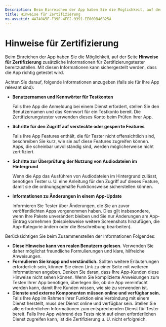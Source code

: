```yaml
---
Description: Beim Einreichen der App haben Sie die Möglichkeit, auf der Seite Hinweise für Zertifizierung zusätzliche Informationen für Zertifizierungstester bereitzustellen. Mit diesen Informationen kann sichergestellt werden, dass die App richtig getestet wird.
title: Hinweise für Zertifizierung
ms.assetid: 4A740A5F-F39F-4FE2-9391-EE00DB46B25A
---
```


# Hinweise für Zertifizierung


Beim Einreichen der App haben Sie die Möglichkeit, auf der Seite **Hinweise für Zertifizierung** zusätzliche Informationen für Zertifizierungstester bereitzustellen. Mit diesen Informationen kann sichergestellt werden, dass die App richtig getestet wird.

Achten Sie darauf, folgende Informationen anzugeben (falls sie für Ihre App relevant sind):

-   **Benutzernamen und Kennwörter für Testkonten**

    Falls Ihre App die Anmeldung bei einem Dienst erfordert, stellen Sie den Benutzernamen und das Kennwort für ein Testkonto bereit. Die Zertifizierungstester verwenden dieses Konto beim Prüfen Ihrer App.

-   **Schritte für den Zugriff auf versteckte oder gesperrte Features**

    Falls Ihre App Features enthält, die für Tester nicht offensichtlich sind, beschreiben Sie kurz, wie sie auf diese Features zugreifen können. Apps, die scheinbar unvollständig sind, werden möglicherweise nicht zertifiziert.

-   **Schritte zur Überprüfung der Nutzung von Audiodateien im Hintergrund**

    Wenn die App das Ausführen von Audiodateien im Hintergrund zulässt, benötigen Tester u. U. eine Anleitung für den Zugriff auf dieses Feature, damit sie die ordnungsgemäße Funktionsweise sicherstellen können.

-   **Informationen zu Änderungen in einem App-Update**

    Informieren Sie Tester über Änderungen, die Sie an zuvor veröffentlichten Apps vorgenommen haben. Dies gilt insbesondere, wenn Ihre Pakete unverändert bleiben und Sie nur Änderungen am App-Eintrag vornehmen (beispielsweise weitere Screenshots hinzufügen, die App-Kategorie ändern oder die Beschreibung bearbeiten).

Berücksichtigen Sie beim Zusammenstellen der Informationen Folgendes:

-   **Diese Hinweise kann von realen Benutzern gelesen.** Verwenden Sie daher möglichst freundliche Formulierungen und klare, hilfreiche Anweisungen.
-   **Formulieren Sie knapp und verständlich.** Sollten weitere Erläuterungen erforderlich sein, können Sie einen Link zu einer Seite mit weiteren Informationen angeben. Denken Sie daran, dass Ihre App-Kunden diese Hinweise nicht sehen können. Wenn Sie komplizierte Anweisungen zum Testen Ihrer App benötigen, überlegen Sie, ob die App vereinfacht werden kann, damit Ihre Kunden wissen, wie sie zu verwenden ist.
-   **Dienste und externe Komponenten müssen online und verfügbar sein.** Falls Ihre App im Rahmen ihrer Funktion eine Verbindung mit einem Dienst herstellt, muss der Dienst online und verfügbar sein. Stellen Sie alle erforderlichen Informationen zum entsprechenden Dienst für Tester bereit. Falls Ihre App während des Tests nicht auf einen erforderlichen Dienst zugreifen kann, ist die Zertifizierung u. U. nicht erfolgreich.

 

 






<!--HONumber=Mar16_HO1-->


